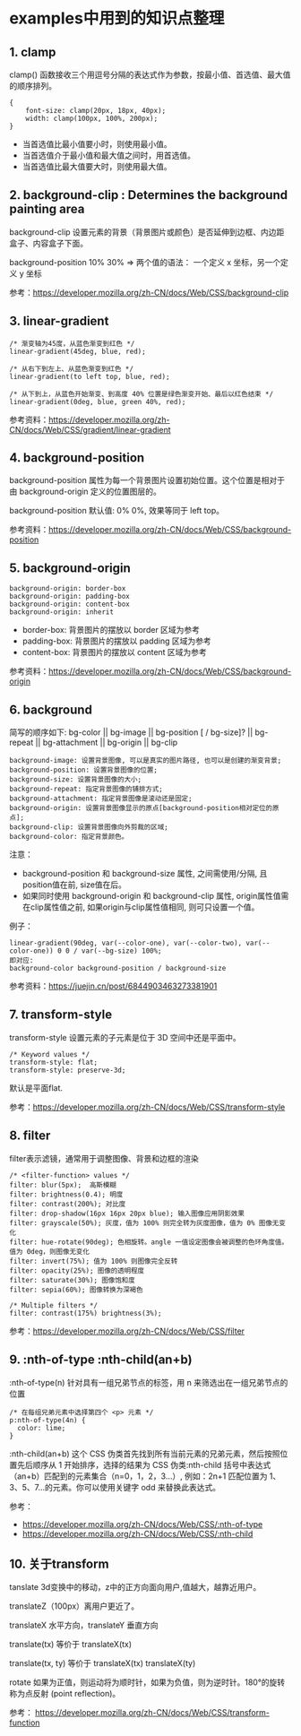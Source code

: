 # examples中用到的知识点整理
## 1. clamp
clamp() 函数接收三个用逗号分隔的表达式作为参数，按最小值、首选值、最大值的顺序排列。
```
{
    font-size: clamp(20px, 18px, 40px); 
    width: clamp(100px, 100%, 200px);
}
```
- 当首选值比最小值要小时，则使用最小值。
- 当首选值介于最小值和最大值之间时，用首选值。
- 当首选值比最大值要大时，则使用最大值。

## 2. background-clip : Determines the background painting area
background-clip  设置元素的背景（背景图片或颜色）是否延伸到边框、内边距盒子、内容盒子下面。

background-position 10% 30% => 两个值的语法： 一个定义 x 坐标，另一个定义 y 坐标

参考：https://developer.mozilla.org/zh-CN/docs/Web/CSS/background-clip

## 3. linear-gradient
```
/* 渐变轴为45度，从蓝色渐变到红色 */
linear-gradient(45deg, blue, red);

/* 从右下到左上、从蓝色渐变到红色 */
linear-gradient(to left top, blue, red);

/* 从下到上，从蓝色开始渐变、到高度 40% 位置是绿色渐变开始、最后以红色结束 */
linear-gradient(0deg, blue, green 40%, red);
```

参考资料：https://developer.mozilla.org/zh-CN/docs/Web/CSS/gradient/linear-gradient

## 4. background-position 
background-position  属性为每一个背景图片设置初始位置。这个位置是相对于由 background-origin 定义的位置图层的。

background-position 默认值: 0% 0%, 效果等同于 left top。

参考资料：https://developer.mozilla.org/zh-CN/docs/Web/CSS/background-position

## 5. background-origin
```
background-origin: border-box
background-origin: padding-box
background-origin: content-box
background-origin: inherit
```
- border-box: 背景图片的摆放以 border 区域为参考
- padding-box: 背景图片的摆放以 padding 区域为参考
- content-box: 背景图片的摆放以 content 区域为参考

参考资料：https://developer.mozilla.org/zh-CN/docs/Web/CSS/background-origin

## 6. background
简写的顺序如下: bg-color || bg-image || bg-position [ / bg-size]? || bg-repeat || bg-attachment || bg-origin || bg-clip

```
background-image: 设置背景图像, 可以是真实的图片路径, 也可以是创建的渐变背景;
background-position: 设置背景图像的位置;
background-size: 设置背景图像的大小;
background-repeat: 指定背景图像的铺排方式;
background-attachment: 指定背景图像是滚动还是固定;
background-origin: 设置背景图像显示的原点[background-position相对定位的原点];
background-clip: 设置背景图像向外剪裁的区域;
background-color: 指定背景颜色。
```

注意：
- background-position 和 background-size 属性, 之间需使用/分隔, 且position值在前, size值在后。
- 如果同时使用 background-origin 和 background-clip 属性, origin属性值需在clip属性值之前, 如果origin与clip属性值相同, 则可只设置一个值。

例子：
```
linear-gradient(90deg, var(--color-one), var(--color-two), var(--color-one)) 0 0 / var(--bg-size) 100%;
即对应: 
background-color background-position / background-size
```

参考资料：https://juejin.cn/post/6844903463273381901

## 7. transform-style
transform-style 设置元素的子元素是位于 3D 空间中还是平面中。
```
/* Keyword values */
transform-style: flat;
transform-style: preserve-3d;
```
默认是平面flat.

参考：https://developer.mozilla.org/zh-CN/docs/Web/CSS/transform-style


## 8. filter
filter表示滤镜，通常用于调整图像、背景和边框的渲染

```
/* <filter-function> values */
filter: blur(5px);  高斯模糊
filter: brightness(0.4); 明度
filter: contrast(200%); 对比度
filter: drop-shadow(16px 16px 20px blue); 输入图像应用阴影效果
filter: grayscale(50%); 灰度，值为 100% 则完全转为灰度图像，值为 0% 图像无变化
filter: hue-rotate(90deg); 色相旋转。angle 一值设定图像会被调整的色环角度值。值为 0deg，则图像无变化
filter: invert(75%); 值为 100% 则图像完全反转
filter: opacity(25%); 图像的透明程度
filter: saturate(30%); 图像饱和度
filter: sepia(60%); 图像转换为深褐色

/* Multiple filters */
filter: contrast(175%) brightness(3%);
```
参考：https://developer.mozilla.org/zh-CN/docs/Web/CSS/filter

## 9. :nth-of-type  :nth-child(an+b)
:nth-of-type(n) 针对具有一组兄弟节点的标签，用 n 来筛选出在一组兄弟节点的位置
```
/* 在每组兄弟元素中选择第四个 <p> 元素 */
p:nth-of-type(4n) {
  color: lime;
}
```
:nth-child(an+b) 这个 CSS 伪类首先找到所有当前元素的兄弟元素，然后按照位置先后顺序从 1 开始排序，选择的结果为 CSS 伪类:nth-child 括号中表达式（an+b）匹配到的元素集合（n=0，1，2，3...）,
例如：2n+1 匹配位置为 1、3、5、7...的元素。你可以使用关键字 odd 来替换此表达式。

参考： 
- https://developer.mozilla.org/zh-CN/docs/Web/CSS/:nth-of-type
- https://developer.mozilla.org/zh-CN/docs/Web/CSS/:nth-child

## 10. 关于transform
tanslate 3d变换中的移动，z中的正方向面向用户,值越大，越靠近用户。

translateZ（100px）离用户更近了。

translateX 水平方向，translateY 垂直方向

translate(tx) 等价于 translateX(tx)

translate(tx, ty) 等价于 translateX(tx) translateX(ty)

rotate 如果为正值，则运动将为顺时针，如果为负值，则为逆时针。180°的旋转称为点反射 (point reflection)。

参考： https://developer.mozilla.org/zh-CN/docs/Web/CSS/transform-function